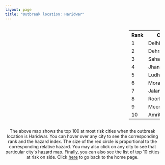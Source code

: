 ```yaml
---
layout: page
title: "Outbreak location: Haridwar"
---
```

<div style="width: 100%; overflow: auto;">
<div style="width: 75%; float: left;">
<div id="mapid">
<script src="https://buda-magenta.github.io/hazard_map/load_map.js"></script>

<script>
var marker_outbreak = L.marker([29.938447, 78.145298],{"autoPan": true}).addTo(map); marker_outbreak.bindTooltip("Haridwar").openTooltip();

var circle_1 = L.circle([28.651718, 77.221939], {"pane": "markerPane", "color": "red", "fill": true, "fillOpacity": 0.2, "fillRule": "evenodd", "lineCap": "round", "lineJoin": "round", "opacity": 1.0, "radius": 84351, "stroke": true, "weight": 3}).addTo(map);
circle_1.bindTooltip("Delhi<br>rank: 1<br>hazard index: 0.084352")
circle_1.bindPopup('<a href="https://buda-magenta.github.io/hazard_map/Delhi">Delhi</a>')

var circle_2 = L.circle([30.325565, 78.043681], {"pane": "markerPane", "color": "red", "fill": true, "fillOpacity": 0.2, "fillRule": "evenodd", "lineCap": "round", "lineJoin": "round", "opacity": 1.0, "radius": 73560, "stroke": true, "weight": 3}).addTo(map);
circle_2.bindTooltip("Dehradun<br>rank: 2<br>hazard index: 0.073560")
circle_2.bindPopup('<a href="https://buda-magenta.github.io/hazard_map/Dehradun">Dehradun</a>')

var circle_3 = L.circle([29.988077, 77.508130], {"pane": "markerPane", "color": "red", "fill": true, "fillOpacity": 0.2, "fillRule": "evenodd", "lineCap": "round", "lineJoin": "round", "opacity": 1.0, "radius": 35269, "stroke": true, "weight": 3}).addTo(map);
circle_3.bindTooltip("Saharanpur<br>rank: 3<br>hazard index: 0.035270")
circle_3.bindPopup('<a href="https://buda-magenta.github.io/hazard_map/Saharanpur">Saharanpur</a>')

var circle_4 = L.circle([25.531031, 78.652689], {"pane": "markerPane", "color": "red", "fill": true, "fillOpacity": 0.2, "fillRule": "evenodd", "lineCap": "round", "lineJoin": "round", "opacity": 1.0, "radius": 21121, "stroke": true, "weight": 3}).addTo(map);
circle_4.bindTooltip("Jhansi<br>rank: 4<br>hazard index: 0.021121")
circle_4.bindPopup('<a href="https://buda-magenta.github.io/hazard_map/Jhansi">Jhansi</a>')

var circle_5 = L.circle([30.909016, 75.851601], {"pane": "markerPane", "color": "red", "fill": true, "fillOpacity": 0.2, "fillRule": "evenodd", "lineCap": "round", "lineJoin": "round", "opacity": 1.0, "radius": 17551, "stroke": true, "weight": 3}).addTo(map);
circle_5.bindTooltip("Ludhiana<br>rank: 5<br>hazard index: 0.017551")
circle_5.bindPopup('<a href="https://buda-magenta.github.io/hazard_map/Ludhiana">Ludhiana</a>')

var circle_6 = L.circle([28.863842, 78.805778], {"pane": "markerPane", "color": "red", "fill": true, "fillOpacity": 0.2, "fillRule": "evenodd", "lineCap": "round", "lineJoin": "round", "opacity": 1.0, "radius": 16300, "stroke": true, "weight": 3}).addTo(map);
circle_6.bindTooltip("Moradabad<br>rank: 6<br>hazard index: 0.016300")
circle_6.bindPopup('<a href="https://buda-magenta.github.io/hazard_map/Moradabad">Moradabad</a>')

var circle_7 = L.circle([31.292011, 75.568058], {"pane": "markerPane", "color": "red", "fill": true, "fillOpacity": 0.2, "fillRule": "evenodd", "lineCap": "round", "lineJoin": "round", "opacity": 1.0, "radius": 9376, "stroke": true, "weight": 3}).addTo(map);
circle_7.bindTooltip("Jalandhar<br>rank: 7<br>hazard index: 0.009377")
circle_7.bindPopup('<a href="https://buda-magenta.github.io/hazard_map/Jalandhar">Jalandhar</a>')

var circle_8 = L.circle([29.869350, 77.890212], {"pane": "markerPane", "color": "red", "fill": true, "fillOpacity": 0.2, "fillRule": "evenodd", "lineCap": "round", "lineJoin": "round", "opacity": 1.0, "radius": 6142, "stroke": true, "weight": 3}).addTo(map);
circle_8.bindTooltip("Roorkee<br>rank: 8<br>hazard index: 0.006142")
circle_8.bindPopup('<a href="https://buda-magenta.github.io/hazard_map/Roorkee">Roorkee</a>')

var circle_9 = L.circle([29.000653, 77.768229], {"pane": "markerPane", "color": "red", "fill": true, "fillOpacity": 0.2, "fillRule": "evenodd", "lineCap": "round", "lineJoin": "round", "opacity": 1.0, "radius": 6128, "stroke": true, "weight": 3}).addTo(map);
circle_9.bindTooltip("Meerut<br>rank: 9<br>hazard index: 0.006129")
circle_9.bindPopup('<a href="https://buda-magenta.github.io/hazard_map/Meerut">Meerut</a>')

var circle_10 = L.circle([31.634308, 74.873679], {"pane": "markerPane", "color": "red", "fill": true, "fillOpacity": 0.2, "fillRule": "evenodd", "lineCap": "round", "lineJoin": "round", "opacity": 1.0, "radius": 6103, "stroke": true, "weight": 3}).addTo(map);
circle_10.bindTooltip("Amritsar<br>rank: 10<br>hazard index: 0.006104")
circle_10.bindPopup('<a href="https://buda-magenta.github.io/hazard_map/Amritsar">Amritsar</a>')

var circle_11 = L.circle([26.838100, 80.934600], {"pane": "markerPane", "color": "red", "fill": true, "fillOpacity": 0.2, "fillRule": "evenodd", "lineCap": "round", "lineJoin": "round", "opacity": 1.0, "radius": 5911, "stroke": true, "weight": 3}).addTo(map);
circle_11.bindTooltip("Lucknow<br>rank: 11<br>hazard index: 0.005911")
circle_11.bindPopup('<a href="https://buda-magenta.github.io/hazard_map/Lucknow">Lucknow</a>')

var circle_12 = L.circle([30.211200, 77.286390], {"pane": "markerPane", "color": "red", "fill": true, "fillOpacity": 0.2, "fillRule": "evenodd", "lineCap": "round", "lineJoin": "round", "opacity": 1.0, "radius": 4965, "stroke": true, "weight": 3}).addTo(map);
circle_12.bindTooltip("Yamunanagar<br>rank: 12<br>hazard index: 0.004966")
circle_12.bindPopup('<a href="https://buda-magenta.github.io/hazard_map/Yamunanagar">Yamunanagar</a>')

var circle_13 = L.circle([26.915458, 75.818982], {"pane": "markerPane", "color": "red", "fill": true, "fillOpacity": 0.2, "fillRule": "evenodd", "lineCap": "round", "lineJoin": "round", "opacity": 1.0, "radius": 4931, "stroke": true, "weight": 3}).addTo(map);
circle_13.bindTooltip("Jaipur<br>rank: 13<br>hazard index: 0.004932")
circle_13.bindPopup('<a href="https://buda-magenta.github.io/hazard_map/Jaipur">Jaipur</a>')

var circle_14 = L.circle([30.384367, 76.770421], {"pane": "markerPane", "color": "red", "fill": true, "fillOpacity": 0.2, "fillRule": "evenodd", "lineCap": "round", "lineJoin": "round", "opacity": 1.0, "radius": 4421, "stroke": true, "weight": 3}).addTo(map);
circle_14.bindTooltip("Ambala<br>rank: 14<br>hazard index: 0.004422")
circle_14.bindPopup('<a href="https://buda-magenta.github.io/hazard_map/Ambala">Ambala</a>')

var circle_15 = L.circle([30.209087, 76.339872], {"pane": "markerPane", "color": "red", "fill": true, "fillOpacity": 0.2, "fillRule": "evenodd", "lineCap": "round", "lineJoin": "round", "opacity": 1.0, "radius": 4215, "stroke": true, "weight": 3}).addTo(map);
circle_15.bindTooltip("Patiala<br>rank: 15<br>hazard index: 0.004215")
circle_15.bindPopup('<a href="https://buda-magenta.github.io/hazard_map/Patiala">Patiala</a>')

var circle_16 = L.circle([23.021624, 72.579707], {"pane": "markerPane", "color": "red", "fill": true, "fillOpacity": 0.2, "fillRule": "evenodd", "lineCap": "round", "lineJoin": "round", "opacity": 1.0, "radius": 4198, "stroke": true, "weight": 3}).addTo(map);
circle_16.bindTooltip("Ahmedabad<br>rank: 16<br>hazard index: 0.004199")
circle_16.bindPopup('<a href="https://buda-magenta.github.io/hazard_map/Ahmedabad">Ahmedabad</a>')

var circle_17 = L.circle([28.402979, 77.310384], {"pane": "markerPane", "color": "red", "fill": true, "fillOpacity": 0.2, "fillRule": "evenodd", "lineCap": "round", "lineJoin": "round", "opacity": 1.0, "radius": 3387, "stroke": true, "weight": 3}).addTo(map);
circle_17.bindTooltip("Faridabad<br>rank: 17<br>hazard index: 0.003387")
circle_17.bindPopup('<a href="https://buda-magenta.github.io/hazard_map/Faridabad">Faridabad</a>')

var circle_18 = L.circle([22.541418, 88.357691], {"pane": "markerPane", "color": "red", "fill": true, "fillOpacity": 0.2, "fillRule": "evenodd", "lineCap": "round", "lineJoin": "round", "opacity": 1.0, "radius": 3253, "stroke": true, "weight": 3}).addTo(map);
circle_18.bindTooltip("Kolkata<br>rank: 18<br>hazard index: 0.003254")
circle_18.bindPopup('<a href="https://buda-magenta.github.io/hazard_map/Kolkata">Kolkata</a>')

var circle_19 = L.circle([32.718561, 74.858092], {"pane": "markerPane", "color": "red", "fill": true, "fillOpacity": 0.2, "fillRule": "evenodd", "lineCap": "round", "lineJoin": "round", "opacity": 1.0, "radius": 2763, "stroke": true, "weight": 3}).addTo(map);
circle_19.bindTooltip("Jammu<br>rank: 19<br>hazard index: 0.002764")
circle_19.bindPopup('<a href="https://buda-magenta.github.io/hazard_map/Jammu">Jammu</a>')

var circle_20 = L.circle([30.179115, 75.047102], {"pane": "markerPane", "color": "red", "fill": true, "fillOpacity": 0.2, "fillRule": "evenodd", "lineCap": "round", "lineJoin": "round", "opacity": 1.0, "radius": 2491, "stroke": true, "weight": 3}).addTo(map);
circle_20.bindTooltip("Bathinda<br>rank: 20<br>hazard index: 0.002492")
circle_20.bindPopup('<a href="https://buda-magenta.github.io/hazard_map/Bathinda">Bathinda</a>')

var circle_21 = L.circle([30.129326, 77.245483], {"pane": "markerPane", "color": "red", "fill": true, "fillOpacity": 0.2, "fillRule": "evenodd", "lineCap": "round", "lineJoin": "round", "opacity": 1.0, "radius": 2270, "stroke": true, "weight": 3}).addTo(map);
circle_21.bindTooltip("Jagadhri<br>rank: 21<br>hazard index: 0.002271")
circle_21.bindPopup('<a href="https://buda-magenta.github.io/hazard_map/Jagadhri">Jagadhri</a>')

var circle_22 = L.circle([19.075990, 72.877393], {"pane": "markerPane", "color": "red", "fill": true, "fillOpacity": 0.2, "fillRule": "evenodd", "lineCap": "round", "lineJoin": "round", "opacity": 1.0, "radius": 1889, "stroke": true, "weight": 3}).addTo(map);
circle_22.bindTooltip("Mumbai<br>rank: 22<br>hazard index: 0.001890")
circle_22.bindPopup('<a href="https://buda-magenta.github.io/hazard_map/Mumbai">Mumbai</a>')

var circle_23 = L.circle([28.457876, 79.405571], {"pane": "markerPane", "color": "red", "fill": true, "fillOpacity": 0.2, "fillRule": "evenodd", "lineCap": "round", "lineJoin": "round", "opacity": 1.0, "radius": 1885, "stroke": true, "weight": 3}).addTo(map);
circle_23.bindTooltip("Bareilly<br>rank: 23<br>hazard index: 0.001886")
circle_23.bindPopup('<a href="https://buda-magenta.github.io/hazard_map/Bareilly">Bareilly</a>')

var circle_24 = L.circle([28.794068, 79.185930], {"pane": "markerPane", "color": "red", "fill": true, "fillOpacity": 0.2, "fillRule": "evenodd", "lineCap": "round", "lineJoin": "round", "opacity": 1.0, "radius": 1797, "stroke": true, "weight": 3}).addTo(map);
circle_24.bindTooltip("Rampur<br>rank: 24<br>hazard index: 0.001798")
circle_24.bindPopup('<a href="https://buda-magenta.github.io/hazard_map/Rampur">Rampur</a>')

var circle_25 = L.circle([29.448006, 77.740685], {"pane": "markerPane", "color": "red", "fill": true, "fillOpacity": 0.2, "fillRule": "evenodd", "lineCap": "round", "lineJoin": "round", "opacity": 1.0, "radius": 1767, "stroke": true, "weight": 3}).addTo(map);
circle_25.bindTooltip("Muzaffarnagar<br>rank: 25<br>hazard index: 0.001767")
circle_25.bindPopup('<a href="https://buda-magenta.github.io/hazard_map/Muzaffarnagar">Muzaffarnagar</a>')

var circle_26 = L.circle([28.015929, 73.317137], {"pane": "markerPane", "color": "red", "fill": true, "fillOpacity": 0.2, "fillRule": "evenodd", "lineCap": "round", "lineJoin": "round", "opacity": 1.0, "radius": 1707, "stroke": true, "weight": 3}).addTo(map);
circle_26.bindTooltip("Bikaner<br>rank: 26<br>hazard index: 0.001708")
circle_26.bindPopup('<a href="https://buda-magenta.github.io/hazard_map/Bikaner">Bikaner</a>')

var circle_27 = L.circle([30.733442, 76.779714], {"pane": "markerPane", "color": "red", "fill": true, "fillOpacity": 0.2, "fillRule": "evenodd", "lineCap": "round", "lineJoin": "round", "opacity": 1.0, "radius": 1618, "stroke": true, "weight": 3}).addTo(map);
circle_27.bindTooltip("Chandigarh<br>rank: 27<br>hazard index: 0.001619")
circle_27.bindPopup('<a href="https://buda-magenta.github.io/hazard_map/Chandigarh">Chandigarh</a>')

var circle_28 = L.circle([28.901090, 76.580194], {"pane": "markerPane", "color": "red", "fill": true, "fillOpacity": 0.2, "fillRule": "evenodd", "lineCap": "round", "lineJoin": "round", "opacity": 1.0, "radius": 1612, "stroke": true, "weight": 3}).addTo(map);
circle_28.bindTooltip("Rohtak<br>rank: 28<br>hazard index: 0.001612")
circle_28.bindPopup('<a href="https://buda-magenta.github.io/hazard_map/Rohtak">Rohtak</a>')

var circle_29 = L.circle([26.460914, 80.321759], {"pane": "markerPane", "color": "red", "fill": true, "fillOpacity": 0.2, "fillRule": "evenodd", "lineCap": "round", "lineJoin": "round", "opacity": 1.0, "radius": 1607, "stroke": true, "weight": 3}).addTo(map);
circle_29.bindTooltip("Kanpur<br>rank: 29<br>hazard index: 0.001607")
circle_29.bindPopup('<a href="https://buda-magenta.github.io/hazard_map/Kanpur">Kanpur</a>')

var circle_30 = L.circle([28.733400, 77.298600], {"pane": "markerPane", "color": "red", "fill": true, "fillOpacity": 0.2, "fillRule": "evenodd", "lineCap": "round", "lineJoin": "round", "opacity": 1.0, "radius": 1590, "stroke": true, "weight": 3}).addTo(map);
circle_30.bindTooltip("Loni<br>rank: 30<br>hazard index: 0.001591")
circle_30.bindPopup('<a href="https://buda-magenta.github.io/hazard_map/Loni">Loni</a>')

var circle_31 = L.circle([25.438130, 81.833800], {"pane": "markerPane", "color": "red", "fill": true, "fillOpacity": 0.2, "fillRule": "evenodd", "lineCap": "round", "lineJoin": "round", "opacity": 1.0, "radius": 1384, "stroke": true, "weight": 3}).addTo(map);
circle_31.bindTooltip("Allahabad<br>rank: 31<br>hazard index: 0.001385")
circle_31.bindPopup('<a href="https://buda-magenta.github.io/hazard_map/Allahabad">Allahabad</a>')

var circle_32 = L.circle([29.214460, 79.527918], {"pane": "markerPane", "color": "red", "fill": true, "fillOpacity": 0.2, "fillRule": "evenodd", "lineCap": "round", "lineJoin": "round", "opacity": 1.0, "radius": 1368, "stroke": true, "weight": 3}).addTo(map);
circle_32.bindTooltip("Haldwani<br>rank: 32<br>hazard index: 0.001368")
circle_32.bindPopup('<a href="https://buda-magenta.github.io/hazard_map/Haldwani">Haldwani</a>')

var circle_33 = L.circle([29.391275, 76.977168], {"pane": "markerPane", "color": "red", "fill": true, "fillOpacity": 0.2, "fillRule": "evenodd", "lineCap": "round", "lineJoin": "round", "opacity": 1.0, "radius": 1271, "stroke": true, "weight": 3}).addTo(map);
circle_33.bindTooltip("Panipat<br>rank: 33<br>hazard index: 0.001271")
circle_33.bindPopup('<a href="https://buda-magenta.github.io/hazard_map/Panipat">Panipat</a>')

var circle_34 = L.circle([30.145054, 74.195660], {"pane": "markerPane", "color": "red", "fill": true, "fillOpacity": 0.2, "fillRule": "evenodd", "lineCap": "round", "lineJoin": "round", "opacity": 1.0, "radius": 1266, "stroke": true, "weight": 3}).addTo(map);
circle_34.bindTooltip("Abohar<br>rank: 34<br>hazard index: 0.001266")
circle_34.bindPopup('<a href="https://buda-magenta.github.io/hazard_map/Abohar">Abohar</a>')

var circle_35 = L.circle([29.680327, 76.989625], {"pane": "markerPane", "color": "red", "fill": true, "fillOpacity": 0.2, "fillRule": "evenodd", "lineCap": "round", "lineJoin": "round", "opacity": 1.0, "radius": 1240, "stroke": true, "weight": 3}).addTo(map);
circle_35.bindTooltip("Karnal<br>rank: 35<br>hazard index: 0.001240")
circle_35.bindPopup('<a href="https://buda-magenta.github.io/hazard_map/Karnal">Karnal</a>')

var circle_36 = L.circle([29.211757, 78.961731], {"pane": "markerPane", "color": "red", "fill": true, "fillOpacity": 0.2, "fillRule": "evenodd", "lineCap": "round", "lineJoin": "round", "opacity": 1.0, "radius": 1207, "stroke": true, "weight": 3}).addTo(map);
circle_36.bindTooltip("Kashipur<br>rank: 36<br>hazard index: 0.001208")
circle_36.bindPopup('<a href="https://buda-magenta.github.io/hazard_map/Kashipur">Kashipur</a>')

var circle_37 = L.circle([27.175255, 78.009816], {"pane": "markerPane", "color": "red", "fill": true, "fillOpacity": 0.2, "fillRule": "evenodd", "lineCap": "round", "lineJoin": "round", "opacity": 1.0, "radius": 1206, "stroke": true, "weight": 3}).addTo(map);
circle_37.bindTooltip("Agra<br>rank: 37<br>hazard index: 0.001206")
circle_37.bindPopup('<a href="https://buda-magenta.github.io/hazard_map/Agra">Agra</a>')

var circle_38 = L.circle([28.428262, 77.002700], {"pane": "markerPane", "color": "red", "fill": true, "fillOpacity": 0.2, "fillRule": "evenodd", "lineCap": "round", "lineJoin": "round", "opacity": 1.0, "radius": 1192, "stroke": true, "weight": 3}).addTo(map);
circle_38.bindTooltip("Gurgaon<br>rank: 38<br>hazard index: 0.001192")
circle_38.bindPopup('<a href="https://buda-magenta.github.io/hazard_map/Gurgaon">Gurgaon</a>')

var circle_39 = L.circle([25.609324, 85.123525], {"pane": "markerPane", "color": "red", "fill": true, "fillOpacity": 0.2, "fillRule": "evenodd", "lineCap": "round", "lineJoin": "round", "opacity": 1.0, "radius": 1190, "stroke": true, "weight": 3}).addTo(map);
circle_39.bindTooltip("Patna<br>rank: 39<br>hazard index: 0.001191")
circle_39.bindPopup('<a href="https://buda-magenta.github.io/hazard_map/Patna">Patna</a>')

var circle_40 = L.circle([28.969640, 79.379747], {"pane": "markerPane", "color": "red", "fill": true, "fillOpacity": 0.2, "fillRule": "evenodd", "lineCap": "round", "lineJoin": "round", "opacity": 1.0, "radius": 1085, "stroke": true, "weight": 3}).addTo(map);
circle_40.bindTooltip("Rudrapur City<br>rank: 40<br>hazard index: 0.001085")
circle_40.bindPopup('<a href="https://buda-magenta.github.io/hazard_map/Rudrapur_City">Rudrapur City</a>')

var circle_41 = L.circle([28.570784, 77.327107], {"pane": "markerPane", "color": "red", "fill": true, "fillOpacity": 0.2, "fillRule": "evenodd", "lineCap": "round", "lineJoin": "round", "opacity": 1.0, "radius": 1082, "stroke": true, "weight": 3}).addTo(map);
circle_41.bindTooltip("Noida<br>rank: 41<br>hazard index: 0.001082")
circle_41.bindPopup('<a href="https://buda-magenta.github.io/hazard_map/Noida">Noida</a>')

var circle_42 = L.circle([30.370469, 75.504017], {"pane": "markerPane", "color": "red", "fill": true, "fillOpacity": 0.2, "fillRule": "evenodd", "lineCap": "round", "lineJoin": "round", "opacity": 1.0, "radius": 1015, "stroke": true, "weight": 3}).addTo(map);
circle_42.bindTooltip("Barnala<br>rank: 42<br>hazard index: 0.001015")
circle_42.bindPopup('<a href="https://buda-magenta.github.io/hazard_map/Barnala">Barnala</a>')

var circle_43 = L.circle([25.335649, 83.007629], {"pane": "markerPane", "color": "red", "fill": true, "fillOpacity": 0.2, "fillRule": "evenodd", "lineCap": "round", "lineJoin": "round", "opacity": 1.0, "radius": 981, "stroke": true, "weight": 3}).addTo(map);
circle_43.bindTooltip("Varanasi<br>rank: 43<br>hazard index: 0.000982")
circle_43.bindPopup('<a href="https://buda-magenta.github.io/hazard_map/Varanasi">Varanasi</a>')

var circle_44 = L.circle([27.876990, 78.137290], {"pane": "markerPane", "color": "red", "fill": true, "fillOpacity": 0.2, "fillRule": "evenodd", "lineCap": "round", "lineJoin": "round", "opacity": 1.0, "radius": 964, "stroke": true, "weight": 3}).addTo(map);
circle_44.bindTooltip("Aligarh<br>rank: 44<br>hazard index: 0.000964")
circle_44.bindPopup('<a href="https://buda-magenta.github.io/hazard_map/Aligarh">Aligarh</a>')

var circle_45 = L.circle([31.104153, 77.170973], {"pane": "markerPane", "color": "red", "fill": true, "fillOpacity": 0.2, "fillRule": "evenodd", "lineCap": "round", "lineJoin": "round", "opacity": 1.0, "radius": 957, "stroke": true, "weight": 3}).addTo(map);
circle_45.bindTooltip("Shimla<br>rank: 45<br>hazard index: 0.000958")
circle_45.bindPopup('<a href="https://buda-magenta.github.io/hazard_map/Shimla">Shimla</a>')

var circle_46 = L.circle([31.608574, 75.846442], {"pane": "markerPane", "color": "red", "fill": true, "fillOpacity": 0.2, "fillRule": "evenodd", "lineCap": "round", "lineJoin": "round", "opacity": 1.0, "radius": 920, "stroke": true, "weight": 3}).addTo(map);
circle_46.bindTooltip("Hoshiarpur<br>rank: 46<br>hazard index: 0.000921")
circle_46.bindPopup('<a href="https://buda-magenta.github.io/hazard_map/Hoshiarpur">Hoshiarpur</a>')

var circle_47 = L.circle([26.469100, 74.639000], {"pane": "markerPane", "color": "red", "fill": true, "fillOpacity": 0.2, "fillRule": "evenodd", "lineCap": "round", "lineJoin": "round", "opacity": 1.0, "radius": 870, "stroke": true, "weight": 3}).addTo(map);
circle_47.bindTooltip("Ajmer<br>rank: 47<br>hazard index: 0.000871")
circle_47.bindPopup('<a href="https://buda-magenta.github.io/hazard_map/Ajmer">Ajmer</a>')

var circle_48 = L.circle([28.753900, 77.399900], {"pane": "markerPane", "color": "red", "fill": true, "fillOpacity": 0.2, "fillRule": "evenodd", "lineCap": "round", "lineJoin": "round", "opacity": 1.0, "radius": 822, "stroke": true, "weight": 3}).addTo(map);
circle_48.bindTooltip("Khora<br>rank: 48<br>hazard index: 0.000822")
circle_48.bindPopup('<a href="https://buda-magenta.github.io/hazard_map/Khora">Khora</a>')

var circle_49 = L.circle([26.203725, 78.157363], {"pane": "markerPane", "color": "red", "fill": true, "fillOpacity": 0.2, "fillRule": "evenodd", "lineCap": "round", "lineJoin": "round", "opacity": 1.0, "radius": 804, "stroke": true, "weight": 3}).addTo(map);
circle_49.bindTooltip("Gwalior<br>rank: 49<br>hazard index: 0.000805")
circle_49.bindPopup('<a href="https://buda-magenta.github.io/hazard_map/Gwalior">Gwalior</a>')

var circle_50 = L.circle([29.168807, 75.746110], {"pane": "markerPane", "color": "red", "fill": true, "fillOpacity": 0.2, "fillRule": "evenodd", "lineCap": "round", "lineJoin": "round", "opacity": 1.0, "radius": 794, "stroke": true, "weight": 3}).addTo(map);
circle_50.bindTooltip("Hisar<br>rank: 50<br>hazard index: 0.000794")
circle_50.bindPopup('<a href="https://buda-magenta.github.io/hazard_map/Hisar">Hisar</a>')

var circle_51 = L.circle([12.979120, 77.591300], {"pane": "markerPane", "color": "red", "fill": true, "fillOpacity": 0.2, "fillRule": "evenodd", "lineCap": "round", "lineJoin": "round", "opacity": 1.0, "radius": 762, "stroke": true, "weight": 3}).addTo(map);
circle_51.bindTooltip("Bangalore<br>rank: 51<br>hazard index: 0.000762")
circle_51.bindPopup('<a href="https://buda-magenta.github.io/hazard_map/Bangalore">Bangalore</a>')

var circle_52 = L.circle([21.170200, 72.831100], {"pane": "markerPane", "color": "red", "fill": true, "fillOpacity": 0.2, "fillRule": "evenodd", "lineCap": "round", "lineJoin": "round", "opacity": 1.0, "radius": 627, "stroke": true, "weight": 3}).addTo(map);
circle_52.bindTooltip("Surat<br>rank: 52<br>hazard index: 0.000628")
circle_52.bindPopup('<a href="https://buda-magenta.github.io/hazard_map/Surat">Surat</a>')

var circle_53 = L.circle([28.488378, 78.735249], {"pane": "markerPane", "color": "red", "fill": true, "fillOpacity": 0.2, "fillRule": "evenodd", "lineCap": "round", "lineJoin": "round", "opacity": 1.0, "radius": 620, "stroke": true, "weight": 3}).addTo(map);
circle_53.bindTooltip("Chandausi<br>rank: 53<br>hazard index: 0.000621")
circle_53.bindPopup('<a href="https://buda-magenta.github.io/hazard_map/Chandausi">Chandausi</a>')

var circle_54 = L.circle([20.266777, 85.843559], {"pane": "markerPane", "color": "red", "fill": true, "fillOpacity": 0.2, "fillRule": "evenodd", "lineCap": "round", "lineJoin": "round", "opacity": 1.0, "radius": 557, "stroke": true, "weight": 3}).addTo(map);
circle_54.bindTooltip("Bhubaneswar<br>rank: 54<br>hazard index: 0.000558")
circle_54.bindPopup('<a href="https://buda-magenta.github.io/hazard_map/Bhubaneswar">Bhubaneswar</a>')

var circle_55 = L.circle([17.388786, 78.461065], {"pane": "markerPane", "color": "red", "fill": true, "fillOpacity": 0.2, "fillRule": "evenodd", "lineCap": "round", "lineJoin": "round", "opacity": 1.0, "radius": 533, "stroke": true, "weight": 3}).addTo(map);
circle_55.bindTooltip("Hyderabad<br>rank: 55<br>hazard index: 0.000533")
circle_55.bindPopup('<a href="https://buda-magenta.github.io/hazard_map/Hyderabad">Hyderabad</a>')

var circle_56 = L.circle([28.793170, 76.139128], {"pane": "markerPane", "color": "red", "fill": true, "fillOpacity": 0.2, "fillRule": "evenodd", "lineCap": "round", "lineJoin": "round", "opacity": 1.0, "radius": 521, "stroke": true, "weight": 3}).addTo(map);
circle_56.bindTooltip("Bhiwani<br>rank: 56<br>hazard index: 0.000521")
circle_56.bindPopup('<a href="https://buda-magenta.github.io/hazard_map/Bhiwani">Bhiwani</a>')

var circle_57 = L.circle([27.639077, 76.614452], {"pane": "markerPane", "color": "red", "fill": true, "fillOpacity": 0.2, "fillRule": "evenodd", "lineCap": "round", "lineJoin": "round", "opacity": 1.0, "radius": 505, "stroke": true, "weight": 3}).addTo(map);
circle_57.bindTooltip("Alwar<br>rank: 57<br>hazard index: 0.000506")
circle_57.bindPopup('<a href="https://buda-magenta.github.io/hazard_map/Alwar">Alwar</a>')

var circle_58 = L.circle([29.003314, 77.016732], {"pane": "markerPane", "color": "red", "fill": true, "fillOpacity": 0.2, "fillRule": "evenodd", "lineCap": "round", "lineJoin": "round", "opacity": 1.0, "radius": 484, "stroke": true, "weight": 3}).addTo(map);
circle_58.bindTooltip("Sonipat<br>rank: 58<br>hazard index: 0.000485")
circle_58.bindPopup('<a href="https://buda-magenta.github.io/hazard_map/Sonipat">Sonipat</a>')

var circle_59 = L.circle([13.083694, 80.270186], {"pane": "markerPane", "color": "red", "fill": true, "fillOpacity": 0.2, "fillRule": "evenodd", "lineCap": "round", "lineJoin": "round", "opacity": 1.0, "radius": 464, "stroke": true, "weight": 3}).addTo(map);
circle_59.bindTooltip("Chennai<br>rank: 59<br>hazard index: 0.000465")
circle_59.bindPopup('<a href="https://buda-magenta.github.io/hazard_map/Chennai">Chennai</a>')

var circle_60 = L.circle([27.912633, 79.746563], {"pane": "markerPane", "color": "red", "fill": true, "fillOpacity": 0.2, "fillRule": "evenodd", "lineCap": "round", "lineJoin": "round", "opacity": 1.0, "radius": 456, "stroke": true, "weight": 3}).addTo(map);
circle_60.bindTooltip("Shahjahanpur<br>rank: 60<br>hazard index: 0.000457")
circle_60.bindPopup('<a href="https://buda-magenta.github.io/hazard_map/Shahjahanpur">Shahjahanpur</a>')

var circle_61 = L.circle([28.826162, 77.541656], {"pane": "markerPane", "color": "red", "fill": true, "fillOpacity": 0.2, "fillRule": "evenodd", "lineCap": "round", "lineJoin": "round", "opacity": 1.0, "radius": 454, "stroke": true, "weight": 3}).addTo(map);
circle_61.bindTooltip("Modinagar<br>rank: 61<br>hazard index: 0.000454")
circle_61.bindPopup('<a href="https://buda-magenta.github.io/hazard_map/Modinagar">Modinagar</a>')

var circle_62 = L.circle([18.521428, 73.854454], {"pane": "markerPane", "color": "red", "fill": true, "fillOpacity": 0.2, "fillRule": "evenodd", "lineCap": "round", "lineJoin": "round", "opacity": 1.0, "radius": 453, "stroke": true, "weight": 3}).addTo(map);
circle_62.bindTooltip("Pune<br>rank: 62<br>hazard index: 0.000454")
circle_62.bindPopup('<a href="https://buda-magenta.github.io/hazard_map/Pune">Pune</a>')

var circle_63 = L.circle([30.783987, 75.160574], {"pane": "markerPane", "color": "red", "fill": true, "fillOpacity": 0.2, "fillRule": "evenodd", "lineCap": "round", "lineJoin": "round", "opacity": 1.0, "radius": 452, "stroke": true, "weight": 3}).addTo(map);
circle_63.bindTooltip("Moga<br>rank: 63<br>hazard index: 0.000452")
circle_63.bindPopup('<a href="https://buda-magenta.github.io/hazard_map/Moga">Moga</a>')

var circle_64 = L.circle([28.740613, 77.835426], {"pane": "markerPane", "color": "red", "fill": true, "fillOpacity": 0.2, "fillRule": "evenodd", "lineCap": "round", "lineJoin": "round", "opacity": 1.0, "radius": 449, "stroke": true, "weight": 3}).addTo(map);
circle_64.bindTooltip("Hapur<br>rank: 64<br>hazard index: 0.000450")
circle_64.bindPopup('<a href="https://buda-magenta.github.io/hazard_map/Hapur">Hapur</a>')

var circle_65 = L.circle([30.885100, 74.660141], {"pane": "markerPane", "color": "red", "fill": true, "fillOpacity": 0.2, "fillRule": "evenodd", "lineCap": "round", "lineJoin": "round", "opacity": 1.0, "radius": 430, "stroke": true, "weight": 3}).addTo(map);
circle_65.bindTooltip("Firozpur<br>rank: 65<br>hazard index: 0.000431")
circle_65.bindPopup('<a href="https://buda-magenta.github.io/hazard_map/Firozpur">Firozpur</a>')

var circle_66 = L.circle([29.500882, 77.348383], {"pane": "markerPane", "color": "red", "fill": true, "fillOpacity": 0.2, "fillRule": "evenodd", "lineCap": "round", "lineJoin": "round", "opacity": 1.0, "radius": 421, "stroke": true, "weight": 3}).addTo(map);
circle_66.bindTooltip("Shamli<br>rank: 66<br>hazard index: 0.000422")
circle_66.bindPopup('<a href="https://buda-magenta.github.io/hazard_map/Shamli">Shamli</a>')

var circle_67 = L.circle([22.801519, 86.202958], {"pane": "markerPane", "color": "red", "fill": true, "fillOpacity": 0.2, "fillRule": "evenodd", "lineCap": "round", "lineJoin": "round", "opacity": 1.0, "radius": 419, "stroke": true, "weight": 3}).addTo(map);
circle_67.bindTooltip("Jamshedpur<br>rank: 67<br>hazard index: 0.000419")
circle_67.bindPopup('<a href="https://buda-magenta.github.io/hazard_map/Jamshedpur">Jamshedpur</a>')

var circle_68 = L.circle([23.687130, 86.974659], {"pane": "markerPane", "color": "red", "fill": true, "fillOpacity": 0.2, "fillRule": "evenodd", "lineCap": "round", "lineJoin": "round", "opacity": 1.0, "radius": 409, "stroke": true, "weight": 3}).addTo(map);
circle_68.bindTooltip("Asansol<br>rank: 68<br>hazard index: 0.000409")
circle_68.bindPopup('<a href="https://buda-magenta.github.io/hazard_map/Asansol">Asansol</a>')

var circle_69 = L.circle([20.468600, 85.879200], {"pane": "markerPane", "color": "red", "fill": true, "fillOpacity": 0.2, "fillRule": "evenodd", "lineCap": "round", "lineJoin": "round", "opacity": 1.0, "radius": 403, "stroke": true, "weight": 3}).addTo(map);
circle_69.bindTooltip("Cuttack<br>rank: 69<br>hazard index: 0.000403")
circle_69.bindPopup('<a href="https://buda-magenta.github.io/hazard_map/Cuttack">Cuttack</a>')

var circle_70 = L.circle([29.154148, 77.305954], {"pane": "markerPane", "color": "red", "fill": true, "fillOpacity": 0.2, "fillRule": "evenodd", "lineCap": "round", "lineJoin": "round", "opacity": 1.0, "radius": 392, "stroke": true, "weight": 3}).addTo(map);
circle_70.bindTooltip("Baraut<br>rank: 70<br>hazard index: 0.000393")
circle_70.bindPopup('<a href="https://buda-magenta.github.io/hazard_map/Baraut">Baraut</a>')

var circle_71 = L.circle([24.578721, 73.686257], {"pane": "markerPane", "color": "red", "fill": true, "fillOpacity": 0.2, "fillRule": "evenodd", "lineCap": "round", "lineJoin": "round", "opacity": 1.0, "radius": 383, "stroke": true, "weight": 3}).addTo(map);
circle_71.bindTooltip("Udaipur<br>rank: 71<br>hazard index: 0.000384")
circle_71.bindPopup('<a href="https://buda-magenta.github.io/hazard_map/Udaipur">Udaipur</a>')

var circle_72 = L.circle([28.660965, 76.834676], {"pane": "markerPane", "color": "red", "fill": true, "fillOpacity": 0.2, "fillRule": "evenodd", "lineCap": "round", "lineJoin": "round", "opacity": 1.0, "radius": 382, "stroke": true, "weight": 3}).addTo(map);
circle_72.bindTooltip("Bahadurgarh<br>rank: 72<br>hazard index: 0.000383")
circle_72.bindPopup('<a href="https://buda-magenta.github.io/hazard_map/Bahadurgarh">Bahadurgarh</a>')

var circle_73 = L.circle([23.258486, 77.401989], {"pane": "markerPane", "color": "red", "fill": true, "fillOpacity": 0.2, "fillRule": "evenodd", "lineCap": "round", "lineJoin": "round", "opacity": 1.0, "radius": 366, "stroke": true, "weight": 3}).addTo(map);
circle_73.bindTooltip("Bhopal<br>rank: 73<br>hazard index: 0.000367")
circle_73.bindPopup('<a href="https://buda-magenta.github.io/hazard_map/Bhopal">Bhopal</a>')

var circle_74 = L.circle([24.700385, 78.518668], {"pane": "markerPane", "color": "red", "fill": true, "fillOpacity": 0.2, "fillRule": "evenodd", "lineCap": "round", "lineJoin": "round", "opacity": 1.0, "radius": 323, "stroke": true, "weight": 3}).addTo(map);
circle_74.bindTooltip("Lalitpur<br>rank: 74<br>hazard index: 0.000324")
circle_74.bindPopup('<a href="https://buda-magenta.github.io/hazard_map/Lalitpur">Lalitpur</a>')

var circle_75 = L.circle([28.206144, 74.691907], {"pane": "markerPane", "color": "red", "fill": true, "fillOpacity": 0.2, "fillRule": "evenodd", "lineCap": "round", "lineJoin": "round", "opacity": 1.0, "radius": 315, "stroke": true, "weight": 3}).addTo(map);
circle_75.bindTooltip("Churu<br>rank: 75<br>hazard index: 0.000316")
circle_75.bindPopup('<a href="https://buda-magenta.github.io/hazard_map/Churu">Churu</a>')

var circle_76 = L.circle([28.388861, 77.974798], {"pane": "markerPane", "color": "red", "fill": true, "fillOpacity": 0.2, "fillRule": "evenodd", "lineCap": "round", "lineJoin": "round", "opacity": 1.0, "radius": 312, "stroke": true, "weight": 3}).addTo(map);
circle_76.bindTooltip("Bulandshahr<br>rank: 76<br>hazard index: 0.000312")
circle_76.bindPopup('<a href="https://buda-magenta.github.io/hazard_map/Bulandshahr">Bulandshahr</a>')

var circle_77 = L.circle([25.488773, 74.699613], {"pane": "markerPane", "color": "red", "fill": true, "fillOpacity": 0.2, "fillRule": "evenodd", "lineCap": "round", "lineJoin": "round", "opacity": 1.0, "radius": 305, "stroke": true, "weight": 3}).addTo(map);
circle_77.bindTooltip("Bhilwara<br>rank: 77<br>hazard index: 0.000306")
circle_77.bindPopup('<a href="https://buda-magenta.github.io/hazard_map/Bhilwara">Bhilwara</a>')

var circle_78 = L.circle([28.618753, 78.550874], {"pane": "markerPane", "color": "red", "fill": true, "fillOpacity": 0.2, "fillRule": "evenodd", "lineCap": "round", "lineJoin": "round", "opacity": 1.0, "radius": 303, "stroke": true, "weight": 3}).addTo(map);
circle_78.bindTooltip("Sambhal<br>rank: 78<br>hazard index: 0.000303")
circle_78.bindPopup('<a href="https://buda-magenta.github.io/hazard_map/Sambhal">Sambhal</a>')

var circle_79 = L.circle([32.301710, 75.658642], {"pane": "markerPane", "color": "red", "fill": true, "fillOpacity": 0.2, "fillRule": "evenodd", "lineCap": "round", "lineJoin": "round", "opacity": 1.0, "radius": 302, "stroke": true, "weight": 3}).addTo(map);
circle_79.bindTooltip("Pathankot<br>rank: 79<br>hazard index: 0.000302")
circle_79.bindPopup('<a href="https://buda-magenta.github.io/hazard_map/Pathankot">Pathankot</a>')

var circle_80 = L.circle([29.301826, 76.338471], {"pane": "markerPane", "color": "red", "fill": true, "fillOpacity": 0.2, "fillRule": "evenodd", "lineCap": "round", "lineJoin": "round", "opacity": 1.0, "radius": 274, "stroke": true, "weight": 3}).addTo(map);
circle_80.bindTooltip("Jind<br>rank: 80<br>hazard index: 0.000275")
circle_80.bindPopup('<a href="https://buda-magenta.github.io/hazard_map/Jind">Jind</a>')

var circle_81 = L.circle([15.398403, 73.812918], {"pane": "markerPane", "color": "red", "fill": true, "fillOpacity": 0.2, "fillRule": "evenodd", "lineCap": "round", "lineJoin": "round", "opacity": 1.0, "radius": 270, "stroke": true, "weight": 3}).addTo(map);
circle_81.bindTooltip("Vasco Da Gama<br>rank: 81<br>hazard index: 0.000271")
circle_81.bindPopup('<a href="https://buda-magenta.github.io/hazard_map/Vasco_Da_Gama">Vasco Da Gama</a>')

var circle_82 = L.circle([28.923397, 78.488317], {"pane": "markerPane", "color": "red", "fill": true, "fillOpacity": 0.2, "fillRule": "evenodd", "lineCap": "round", "lineJoin": "round", "opacity": 1.0, "radius": 270, "stroke": true, "weight": 3}).addTo(map);
circle_82.bindTooltip("Amroha<br>rank: 82<br>hazard index: 0.000270")
circle_82.bindPopup('<a href="https://buda-magenta.github.io/hazard_map/Amroha">Amroha</a>')

var circle_83 = L.circle([26.180598, 91.753943], {"pane": "markerPane", "color": "red", "fill": true, "fillOpacity": 0.2, "fillRule": "evenodd", "lineCap": "round", "lineJoin": "round", "opacity": 1.0, "radius": 265, "stroke": true, "weight": 3}).addTo(map);
circle_83.bindTooltip("Guwahati<br>rank: 83<br>hazard index: 0.000266")
circle_83.bindPopup('<a href="https://buda-magenta.github.io/hazard_map/Guwahati">Guwahati</a>')

var circle_84 = L.circle([28.176959, 77.373112], {"pane": "markerPane", "color": "red", "fill": true, "fillOpacity": 0.2, "fillRule": "evenodd", "lineCap": "round", "lineJoin": "round", "opacity": 1.0, "radius": 260, "stroke": true, "weight": 3}).addTo(map);
circle_84.bindTooltip("Palwal<br>rank: 84<br>hazard index: 0.000261")
circle_84.bindPopup('<a href="https://buda-magenta.github.io/hazard_map/Palwal">Palwal</a>')

var circle_85 = L.circle([27.633333, 77.583333], {"pane": "markerPane", "color": "red", "fill": true, "fillOpacity": 0.2, "fillRule": "evenodd", "lineCap": "round", "lineJoin": "round", "opacity": 1.0, "radius": 257, "stroke": true, "weight": 3}).addTo(map);
circle_85.bindTooltip("Mathura<br>rank: 85<br>hazard index: 0.000257")
circle_85.bindPopup('<a href="https://buda-magenta.github.io/hazard_map/Mathura">Mathura</a>')

var circle_86 = L.circle([26.250000, 81.250000], {"pane": "markerPane", "color": "red", "fill": true, "fillOpacity": 0.2, "fillRule": "evenodd", "lineCap": "round", "lineJoin": "round", "opacity": 1.0, "radius": 254, "stroke": true, "weight": 3}).addTo(map);
circle_86.bindTooltip("Rae Bareli<br>rank: 86<br>hazard index: 0.000254")
circle_86.bindPopup('<a href="https://buda-magenta.github.io/hazard_map/Rae_Bareli">Rae Bareli</a>')

var circle_87 = L.circle([26.588559, 74.861097], {"pane": "markerPane", "color": "red", "fill": true, "fillOpacity": 0.2, "fillRule": "evenodd", "lineCap": "round", "lineJoin": "round", "opacity": 1.0, "radius": 248, "stroke": true, "weight": 3}).addTo(map);
circle_87.bindTooltip("Kishangarh<br>rank: 87<br>hazard index: 0.000249")
circle_87.bindPopup('<a href="https://buda-magenta.github.io/hazard_map/Kishangarh">Kishangarh</a>')

var circle_88 = L.circle([34.074744, 74.820444], {"pane": "markerPane", "color": "red", "fill": true, "fillOpacity": 0.2, "fillRule": "evenodd", "lineCap": "round", "lineJoin": "round", "opacity": 1.0, "radius": 237, "stroke": true, "weight": 3}).addTo(map);
circle_88.bindTooltip("Srinagar<br>rank: 88<br>hazard index: 0.000237")
circle_88.bindPopup('<a href="https://buda-magenta.github.io/hazard_map/Srinagar">Srinagar</a>')

var circle_89 = L.circle([22.297314, 73.194257], {"pane": "markerPane", "color": "red", "fill": true, "fillOpacity": 0.2, "fillRule": "evenodd", "lineCap": "round", "lineJoin": "round", "opacity": 1.0, "radius": 234, "stroke": true, "weight": 3}).addTo(map);
circle_89.bindTooltip("Vadodara<br>rank: 89<br>hazard index: 0.000234")
circle_89.bindPopup('<a href="https://buda-magenta.github.io/hazard_map/Vadodara">Vadodara</a>')

var circle_90 = L.circle([29.993040, 76.829223], {"pane": "markerPane", "color": "red", "fill": true, "fillOpacity": 0.2, "fillRule": "evenodd", "lineCap": "round", "lineJoin": "round", "opacity": 1.0, "radius": 233, "stroke": true, "weight": 3}).addTo(map);
circle_90.bindTooltip("Thanesar<br>rank: 90<br>hazard index: 0.000234")
circle_90.bindPopup('<a href="https://buda-magenta.github.io/hazard_map/Thanesar">Thanesar</a>')

var circle_91 = L.circle([28.195647, 76.616518], {"pane": "markerPane", "color": "red", "fill": true, "fillOpacity": 0.2, "fillRule": "evenodd", "lineCap": "round", "lineJoin": "round", "opacity": 1.0, "radius": 229, "stroke": true, "weight": 3}).addTo(map);
circle_91.bindTooltip("Rewari<br>rank: 91<br>hazard index: 0.000230")
circle_91.bindPopup('<a href="https://buda-magenta.github.io/hazard_map/Rewari">Rewari</a>')

var circle_92 = L.circle([25.476300, 80.339500], {"pane": "markerPane", "color": "red", "fill": true, "fillOpacity": 0.2, "fillRule": "evenodd", "lineCap": "round", "lineJoin": "round", "opacity": 1.0, "radius": 229, "stroke": true, "weight": 3}).addTo(map);
circle_92.bindTooltip("Banda<br>rank: 92<br>hazard index: 0.000229")
circle_92.bindPopup('<a href="https://buda-magenta.github.io/hazard_map/Banda">Banda</a>')

var circle_93 = L.circle([21.149813, 79.082056], {"pane": "markerPane", "color": "red", "fill": true, "fillOpacity": 0.2, "fillRule": "evenodd", "lineCap": "round", "lineJoin": "round", "opacity": 1.0, "radius": 220, "stroke": true, "weight": 3}).addTo(map);
circle_93.bindTooltip("Nagpur<br>rank: 93<br>hazard index: 0.000221")
circle_93.bindPopup('<a href="https://buda-magenta.github.io/hazard_map/Nagpur">Nagpur</a>')

var circle_94 = L.circle([29.822821, 76.378310], {"pane": "markerPane", "color": "red", "fill": true, "fillOpacity": 0.2, "fillRule": "evenodd", "lineCap": "round", "lineJoin": "round", "opacity": 1.0, "radius": 220, "stroke": true, "weight": 3}).addTo(map);
circle_94.bindTooltip("Kaithal<br>rank: 94<br>hazard index: 0.000220")
circle_94.bindPopup('<a href="https://buda-magenta.github.io/hazard_map/Kaithal">Kaithal</a>')

var circle_95 = L.circle([22.383333, 82.133333], {"pane": "markerPane", "color": "red", "fill": true, "fillOpacity": 0.2, "fillRule": "evenodd", "lineCap": "round", "lineJoin": "round", "opacity": 1.0, "radius": 219, "stroke": true, "weight": 3}).addTo(map);
circle_95.bindTooltip("Bilaspur<br>rank: 95<br>hazard index: 0.000220")
circle_95.bindPopup('<a href="https://buda-magenta.github.io/hazard_map/Bilaspur">Bilaspur</a>')

var circle_96 = L.circle([31.385241, 75.305523], {"pane": "markerPane", "color": "red", "fill": true, "fillOpacity": 0.2, "fillRule": "evenodd", "lineCap": "round", "lineJoin": "round", "opacity": 1.0, "radius": 218, "stroke": true, "weight": 3}).addTo(map);
circle_96.bindTooltip("Kapurthala<br>rank: 96<br>hazard index: 0.000219")
circle_96.bindPopup('<a href="https://buda-magenta.github.io/hazard_map/Kapurthala">Kapurthala</a>')

var circle_97 = L.circle([27.177366, 78.389912], {"pane": "markerPane", "color": "red", "fill": true, "fillOpacity": 0.2, "fillRule": "evenodd", "lineCap": "round", "lineJoin": "round", "opacity": 1.0, "radius": 218, "stroke": true, "weight": 3}).addTo(map);
circle_97.bindTooltip("Firozabad<br>rank: 97<br>hazard index: 0.000219")
circle_97.bindPopup('<a href="https://buda-magenta.github.io/hazard_map/Firozabad">Firozabad</a>')

var circle_98 = L.circle([28.651718, 77.221939], {"pane": "markerPane", "color": "red", "fill": true, "fillOpacity": 0.2, "fillRule": "evenodd", "lineCap": "round", "lineJoin": "round", "opacity": 1.0, "radius": 205, "stroke": true, "weight": 3}).addTo(map);
circle_98.bindTooltip("Dehri<br>rank: 98<br>hazard index: 0.000206")
circle_98.bindPopup('<a href="https://buda-magenta.github.io/hazard_map/Dehri">Dehri</a>')

var circle_99 = L.circle([25.196826, 76.000893], {"pane": "markerPane", "color": "red", "fill": true, "fillOpacity": 0.2, "fillRule": "evenodd", "lineCap": "round", "lineJoin": "round", "opacity": 1.0, "radius": 201, "stroke": true, "weight": 3}).addTo(map);
circle_99.bindTooltip("Kota<br>rank: 99<br>hazard index: 0.000202")
circle_99.bindPopup('<a href="https://buda-magenta.github.io/hazard_map/Kota">Kota</a>')

var circle_100 = L.circle([26.296772, 73.035143], {"pane": "markerPane", "color": "red", "fill": true, "fillOpacity": 0.2, "fillRule": "evenodd", "lineCap": "round", "lineJoin": "round", "opacity": 1.0, "radius": 200, "stroke": true, "weight": 3}).addTo(map);
circle_100.bindTooltip("Jodhpur<br>rank: 100<br>hazard index: 0.000201")
circle_100.bindPopup('<a href="https://buda-magenta.github.io/hazard_map/Jodhpur">Jodhpur</a>')
</script>
</div>
</div>


<div style="width: 20%; float: right;">
<table>
<tr>
<th>Rank</th>
<th>City</th>
</tr>

<tr>
<td>1</td>
<td>Delhi</td>
</tr>

<tr>
<td>2</td>
<td>Dehradun</td>
</tr>

<tr>
<td>3</td>
<td>Saharanpur</td>
</tr>

<tr>
<td>4</td>
<td>Jhansi</td>
</tr>

<tr>
<td>5</td>
<td>Ludhiana</td>
</tr>

<tr>
<td>6</td>
<td>Moradabad</td>
</tr>

<tr>
<td>7</td>
<td>Jalandhar</td>
</tr>

<tr>
<td>8</td>
<td>Roorkee</td>
</tr>

<tr>
<td>9</td>
<td>Meerut</td>
</tr>

<tr>
<td>10</td>
<td>Amritsar</td>
</tr>

</table>
</div>
</div>


<p align="center"> The above map shows the top 100 at most risk cities when the outbreak location is Haridwar. You can hover over any city to see the corresponding rank and the hazard index. The size of the red circle is proportional to the corresponding relative hazard. You may also click on any city to see that particular city's hazard map. Finally, you can also see the list of top 10 cities at risk on side.  Click <a href="https://buda-magenta.github.io/hazard_map/">here</a> to go back to the home page.
</p>